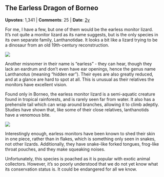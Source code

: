 ## The Earless Dragon of Borneo
    
**Upvotes**: 1,341 | **Comments**: 25 | **Date**: [2y](https://www.quora.com/What-reptile-species-do-you-find-most-interesting-and-why/answer/Gary-Meaney)

For me, I have a few, but one of them would be the earless monitor lizard. It’s not quite a monitor lizard as its name suggests, but is the only species in its own separate family, Lanthanotidae. It looks a bit like a lizard trying to be a dinosaur from an old 19th-century reconstruction.

![](https://qph.fs.quoracdn.net/main-qimg-690bfb2a28d870255fdf66515c6904e9-lq)

Another misnomer in their name is “earless” - they can hear, though they lack an eardrum and don’t even have ear openings, hence the genus name Lanthanotus (meaning “hidden ear”). Their eyes are also greatly reduced, and at a glance are hard to spot at all. This is unusual as their relatives the monitors have excellent vision.

Found only in Borneo, the earless monitor lizard is a semi-aquatic creature found in tropical rainforests, and is rarely seen far from water. It also has a prehensile tail which can wrap around branches, allowing it to climb adeptly. Studies have shown that, like some of their close relatives, lanthanotids have a venomous bite.

![](https://qph.fs.quoracdn.net/main-qimg-c4ce0dc94f3aab9a05fed935a93d2066-lq)

Interestingly enough, earless monitors have been known to shed their skin in one piece, rather than in flakes, which is something only seen in snakes, not other lizards. Additionally, they have snake-like forked tongues, frog-like throat pouches, and they make squeaking noises.

Unfortunately, this species is poached as it is popular with exotic animal collectors. However, it’s so poorly understood that we do not yet know what its conservation status is. It could be endangered for all we know.


